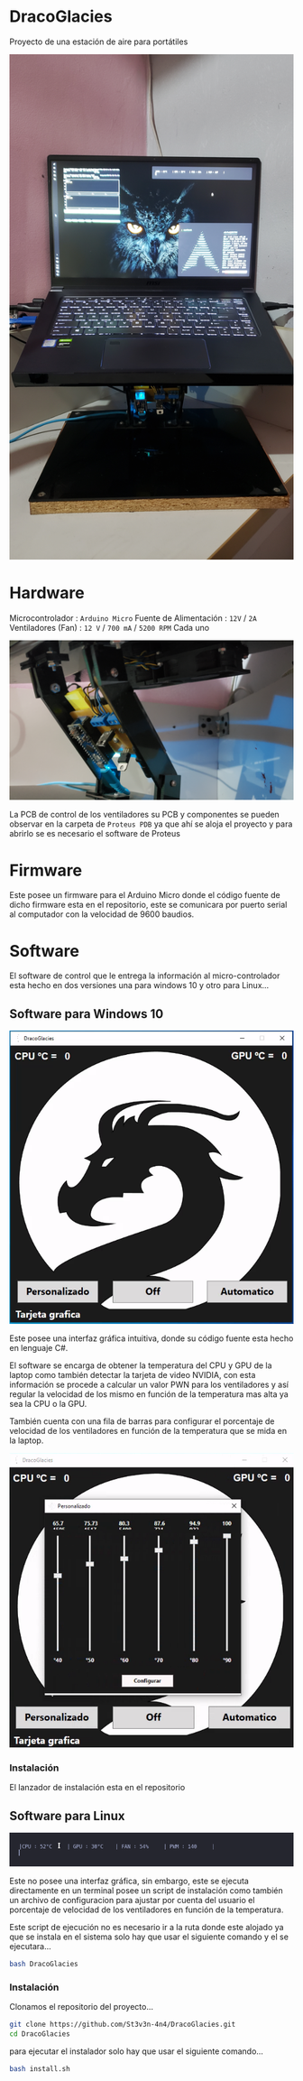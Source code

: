 # DracoGlacies

Proyecto de una estación de aire para portátiles

![](img/20230210_145209.jpg)

# Hardware

Microcontrolador : `Arduino Micro` 
Fuente de Alimentación  :  `12V` / `2A` 
Ventiladores (Fan) : `12 V` / `700 mA` / `5200 RPM` Cada uno


![](img/20230210_145257.jpg)

La PCB de control de los ventiladores su PCB y componentes se pueden observar en la carpeta de `Proteus PDB`  ya que ahí se aloja el proyecto y para abrirlo se es necesario el software de Proteus

# Firmware

Este posee un firmware para el Arduino Micro donde el código fuente de dicho firmware esta en el repositorio, este se comunicara por puerto serial al computador con la velocidad de 9600 baudios.

# Software

El software de control que le entrega la información al micro-controlador esta hecho en dos versiones una para windows 10 y otro para Linux...

## Software para Windows 10

![](img/Pasted%20image%2020230210153815.png)

Este posee una interfaz gráfica intuitiva, donde su código fuente esta hecho en lenguaje C#.

El software se encarga de obtener la temperatura del CPU y GPU de la laptop como también detectar la tarjeta de video NVIDIA, con esta información se procede a calcular un valor PWN para los ventiladores y así regular la velocidad de los mismo en función de la temperatura mas alta ya sea la CPU o la GPU.

También cuenta con una fila de barras para configurar el porcentaje de velocidad de los ventiladores en función de la temperatura que se mida en la laptop.

![](img/Pasted%20image%2020230210153939.png)

### Instalación 

El lanzador de instalación esta en el repositorio

## Software para Linux

![](img/Pasted%20image%2020230210152846.png)

Este no posee una interfaz gráfica, sin embargo, este se ejecuta directamente en un terminal posee un script de instalación como también un archivo de configuracion para ajustar por cuenta del usuario el porcentaje de velocidad de los ventiladores en función de la temperatura.

Este script de ejecución no es necesario ir a la ruta donde este alojado ya que se instala en el sistema solo hay que  usar el siguiente comando y el se ejecutara...

~~~ bash
bash DracoGlacies
~~~

### Instalación

Clonamos el repositorio del proyecto...

~~~bash
git clone https://github.com/St3v3n-4n4/DracoGlacies.git
cd DracoGlacies
~~~

para ejecutar el instalador solo hay que usar el siguiente comando...

~~~bash
bash install.sh
~~~

